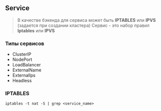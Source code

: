 ## Service
> В качестве бэкенда для сервиса может быть **IPTABLES** или **IPVS** (задается при создании кластера)
Сервис - это набор правил **Iptables** или **IPVS**

### Типы сервисов
- ClusterIP
- NodePort
- LoadBalancer
- ExternalName
- ExternalIps
- Headless

### IPTABLES
```
iptables -t nat -S | grep <service_name>
```

